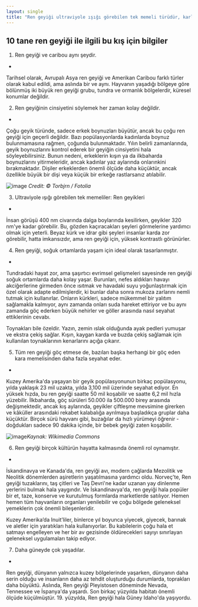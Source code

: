 ```yaml
---
layout: single
title: "Ren geyiği ultraviyole ışığı görebilen tek memeli türüdür, karlı manzaralarda erken yırtıcıları keşfetmelerine yardımcı olur."
---
```

10 tane ren geyiği ile ilgili bu kış için bilgiler
-
1. Ren geyiği ve caribou aynı şeydir.
-
Tarihsel olarak, Avrupalı Asya ren geyiği ve Amerikan Caribou farklı türler olarak kabul edildi, ama aslında bir ve aynı. Hayvanın yaşadığı bölgeye göre bölünmüş iki büyük ren geyiği grubu, tundra ve ormanlık bölgelerdir, küresel konumlar değildir.

2. Ren geyiğinin cinsiyetini söylemek her zaman kolay değildir.
-
Çoğu geyik türünde, sadece erkek boynuzları büyütür, ancak bu çoğu ren geyiği için geçerli değildir. Bazı popülasyonlarda kadınlarda boynuz bulunmamasına rağmen, çoğunda bulunmaktadır. Yılın belirli zamanlarında, geyik boynuzlarını kontrol ederek bir geyiğin cinsiyetini hala söyleyebilirsiniz. Bunun nedeni, erkeklerin kışın ya da ilkbaharda boynuzlarını yitirmeleridir, ancak kadınlar yaz aylarında onlarınkini bırakmaktadır. Dişiler erkeklerden önemli ölçüde daha küçüktür, ancak özellikle büyük bir dişi veya küçük bir erkeğe rastlarsanız atılabilir.

![image](https://www.sciencedaily.com/images/2017/11/171101122421_1_540x360.jpg)
*Credit: © Torbjrn / Fotolia*

3. Ultraviyole ışığı görebilen tek memeliler: Ren geyikleri
-
İnsan görüşü 400 nm civarında dalga boylarında kesilirken, geyikler 320 nm'ye kadar görebilir. Bu, gözden kaçıracakları şeyleri görmelerine yardımcı olmak için yeterli. Beyaz kürk ve idrar gibi şeyleri insanlar karda zor görebilir, hatta imkansızdır, ama ren geyiği için, yüksek kontrastlı görünürler.

4. Ren geyiği, soğuk ortamlarda yaşam için ideal olarak tasarlanmıştır.
-
Tundradaki hayat zor, ama şaşırtıcı evrimsel gelişmeleri sayesinde ren geyiği soğuk ortamlarda daha kolay yaşar. Burunları, nefes aldıkları havayı akciğerlerine girmeden önce ısıtmak ve havadaki suyu yoğunlaştırmak için özel olarak adapte edilmişlerdir, ki bunlar daha sonra mukoza zarlarını nemli tutmak için kullanırlar. Onların kürkleri, sadece mükemmel bir yalıtım sağlamakla kalmıyor, aynı zamanda onları suda hareket ettiriyor ve bu aynı zamanda göç ederken büyük nehirler ve göller arasında nasıl seyahat ettiklerinin cevabı.

Toynakları bile özeldir. Yazın, zemin ıslak olduğunda ayak pedleri yumuşar ve ekstra çekiş sağlar. Kışın, kaygan karda ve buzda çekiş sağlamak için kullanılan toynaklarının kenarlarını açığa çıkarır.

5. Tüm ren geyiği göç etmese de, bazıları başka herhangi bir göç eden kara memelisinden daha fazla seyahat eder.
-
Kuzey Amerika'da yaşayan bir geyik popülasyonunun birkaç popülasyonu, yılda yaklaşık 23 mil uzakta, yılda 3,100 mil üzerinde seyahat ediyor. En yüksek hızda, bu ren geyiği saatte 50 mil koşabilir ve saatte 6,2 mil hızla yüzebilir. İlkbaharda, göç sürüleri 50.000 ila 500.000 birey arasında değişmektedir, ancak kış aylarında, geyikler çiftleşme mevsimine girerken ve kâküller arasındaki rekabet kalabalığa ayrılmaya başladıkça gruplar daha küçüktür. Birçok sürü hayvanı gibi, buzağılar da hızlı yürümeyi öğrenir - doğdukları sadece 90 dakika içinde, bir bebek geyiği zaten koşabilir.

![image](https://upload.wikimedia.org/wikipedia/commons/a/af/20070818-0001-strolling_reindeer.jpg)*Kaynak: Wikimedia Commons*

6. Ren geyiği birçok kültürün hayatta kalmasında önemli rol oynamıştır.
-
İskandinavya ve Kanada'da, ren geyiği avı, modern çağlarda Mezolitik ve Neolitik dönemlerden aşiretlerin yaşatılmasına yardımcı oldu. Norveç'te, Ren geyiği tuzaklarını, taş çitleri ve Taş Devri'ne kadar uzanan yay dinlenme yerlerini bulmak hala yaygındır. Ve İskandinavya'da, ren geyiği hala popüler bir et, taze, konserve ve kurutulmuş formlarda marketlerde satılıyor. Hemen hemen tüm hayvanların organları yenilebilir ve çoğu bölgede geleneksel yemeklerin çok önemli bileşenleridir.

Kuzey Amerika’da Inuit’liler, binlerce yıl boyunca yiyecek, giyecek, barınak ve aletler için yaratıkları hala kullanıyorlar. Bu kabilelerin çoğu hala et satmayı engelleyen ve her bir av gezisinde öldürecekleri sayıyı sınırlayan geleneksel uygulamaları takip ediyor.

7. Daha güneyde çok yaşadılar.
-
Ren geyiği, dünyanın yalnızca kuzey bölgelerinde yaşarken, dünyanın daha serin olduğu ve insanların daha az tehdit oluşturduğu durumlarda, toprakları daha büyüktü. Aslında, Ren geyiği Pleyistosen döneminde Nevada, Tennessee ve İspanya'da yaşardı. Son birkaç yüzyılda habitatı önemli ölçüde küçülmüştür. 19. yüzyılda, Ren geyiği hala Güney Idaho'da yaşıyordu.
